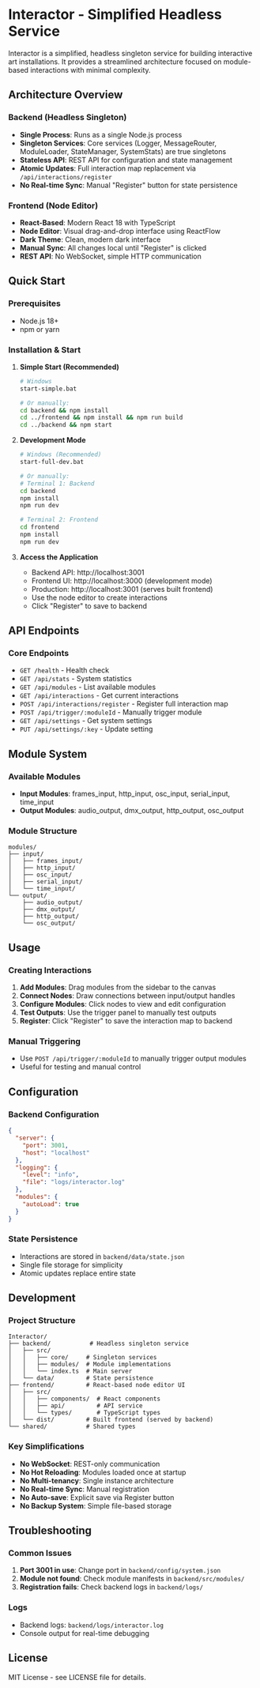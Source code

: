 # Interactor - Simplified Headless Service

Interactor is a simplified, headless singleton service for building interactive art installations. It provides a streamlined architecture focused on module-based interactions with minimal complexity.

## Architecture Overview

### Backend (Headless Singleton)
- **Single Process**: Runs as a single Node.js process
- **Singleton Services**: Core services (Logger, MessageRouter, ModuleLoader, StateManager, SystemStats) are true singletons
- **Stateless API**: REST API for configuration and state management
- **Atomic Updates**: Full interaction map replacement via `/api/interactions/register`
- **No Real-time Sync**: Manual "Register" button for state persistence

### Frontend (Node Editor)
- **React-Based**: Modern React 18 with TypeScript
- **Node Editor**: Visual drag-and-drop interface using ReactFlow
- **Dark Theme**: Clean, modern dark interface
- **Manual Sync**: All changes local until "Register" is clicked
- **REST API**: No WebSocket, simple HTTP communication

## Quick Start

### Prerequisites
- Node.js 18+
- npm or yarn

### Installation & Start

1. **Simple Start (Recommended)**
   ```bash
   # Windows
   start-simple.bat
   
   # Or manually:
   cd backend && npm install
   cd ../frontend && npm install && npm run build
   cd ../backend && npm start
   ```

2. **Development Mode**
   ```bash
   # Windows (Recommended)
   start-full-dev.bat
   
   # Or manually:
   # Terminal 1: Backend
   cd backend
   npm install
   npm run dev
   
   # Terminal 2: Frontend
   cd frontend
   npm install
   npm run dev
   ```

3. **Access the Application**
   - Backend API: http://localhost:3001
   - Frontend UI: http://localhost:3000 (development mode)
   - Production: http://localhost:3001 (serves built frontend)
   - Use the node editor to create interactions
   - Click "Register" to save to backend

## API Endpoints

### Core Endpoints
- `GET /health` - Health check
- `GET /api/stats` - System statistics
- `GET /api/modules` - List available modules
- `GET /api/interactions` - Get current interactions
- `POST /api/interactions/register` - Register full interaction map
- `POST /api/trigger/:moduleId` - Manually trigger module
- `GET /api/settings` - Get system settings
- `PUT /api/settings/:key` - Update setting

## Module System

### Available Modules
- **Input Modules**: frames_input, http_input, osc_input, serial_input, time_input
- **Output Modules**: audio_output, dmx_output, http_output, osc_output

### Module Structure
```
modules/
├── input/
│   ├── frames_input/
│   ├── http_input/
│   ├── osc_input/
│   ├── serial_input/
│   └── time_input/
└── output/
    ├── audio_output/
    ├── dmx_output/
    ├── http_output/
    └── osc_output/
```

## Usage

### Creating Interactions
1. **Add Modules**: Drag modules from the sidebar to the canvas
2. **Connect Nodes**: Draw connections between input/output handles
3. **Configure Modules**: Click nodes to view and edit configuration
4. **Test Outputs**: Use the trigger panel to manually test outputs
5. **Register**: Click "Register" to save the interaction map to backend

### Manual Triggering
- Use `POST /api/trigger/:moduleId` to manually trigger output modules
- Useful for testing and manual control

## Configuration

### Backend Configuration
```json
{
  "server": {
    "port": 3001,
    "host": "localhost"
  },
  "logging": {
    "level": "info",
    "file": "logs/interactor.log"
  },
  "modules": {
    "autoLoad": true
  }
}
```

### State Persistence
- Interactions are stored in `backend/data/state.json`
- Single file storage for simplicity
- Atomic updates replace entire state

## Development

### Project Structure
```
Interactor/
├── backend/           # Headless singleton service
│   ├── src/
│   │   ├── core/     # Singleton services
│   │   ├── modules/  # Module implementations
│   │   └── index.ts  # Main server
│   └── data/         # State persistence
├── frontend/         # React-based node editor UI
│   ├── src/
│   │   ├── components/  # React components
│   │   ├── api/         # API service
│   │   └── types/       # TypeScript types
│   └── dist/         # Built frontend (served by backend)
└── shared/           # Shared types
```

### Key Simplifications
- **No WebSocket**: REST-only communication
- **No Hot Reloading**: Modules loaded once at startup
- **No Multi-tenancy**: Single instance architecture
- **No Real-time Sync**: Manual registration
- **No Auto-save**: Explicit save via Register button
- **No Backup System**: Simple file-based storage

## Troubleshooting

### Common Issues
1. **Port 3001 in use**: Change port in `backend/config/system.json`
2. **Module not found**: Check module manifests in `backend/src/modules/`
3. **Registration fails**: Check backend logs in `backend/logs/`

### Logs
- Backend logs: `backend/logs/interactor.log`
- Console output for real-time debugging

## License

MIT License - see LICENSE file for details. 